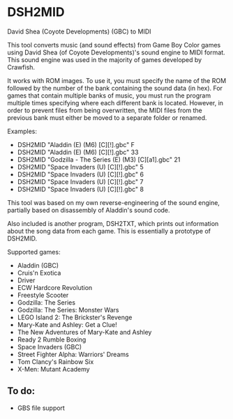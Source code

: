 # DSH2MID
David Shea (Coyote Developments) (GBC) to MIDI

This tool converts music (and sound effects) from Game Boy Color games using David Shea (of Coyote Developments)'s sound engine to MIDI format. This sound engine was used in the majority of games developed by Crawfish.

It works with ROM images. To use it, you must specify the name of the ROM followed by the number of the bank containing the sound data (in hex).
For games that contain multiple banks of music, you must run the program multiple times specifying where each different bank is located. However, in order to prevent files from being overwritten, the MIDI files from the previous bank must either be moved to a separate folder or renamed.

Examples:
* DSH2MID "Aladdin (E) (M6) [C][!].gbc" F
* DSH2MID "Aladdin (E) (M6) [C][!].gbc" 33
* DSH2MID "Godzilla - The Series (E) (M3) [C][a1].gbc" 21
* DSH2MID "Space Invaders (U) [C][!].gbc" 5
* DSH2MID "Space Invaders (U) [C][!].gbc" 6
* DSH2MID "Space Invaders (U) [C][!].gbc" 7
* DSH2MID "Space Invaders (U) [C][!].gbc" 8

This tool was based on my own reverse-engineering of the sound engine, partially based on disassembly of Aladdin's sound code.

Also included is another program, DSH2TXT, which prints out information about the song data from each game. This is essentially a prototype of DSH2MID.

Supported games:
  * Aladdin (GBC)
  * Cruis'n Exotica
  * Driver
  * ECW Hardcore Revolution
  * Freestyle Scooter
  * Godzilla: The Series
  * Godzilla: The Series: Monster Wars
  * LEGO Island 2: The Brickster's Revenge
  * Mary-Kate and Ashley: Get a Clue!
  * The New Adventures of Mary-Kate and Ashley
  * Ready 2 Rumble Boxing
  * Space Invaders (GBC)
  * Street Fighter Alpha: Warriors' Dreams
  * Tom Clancy's Rainbow Six
  * X-Men: Mutant Academy

## To do:
  * GBS file support
